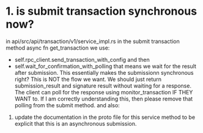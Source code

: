 # 1. is submit transaction synchronous now?
in api/src/api/transaction/v1/service_impl.rs in the submit transaction method async fn get_transaction we use:
- self.rpc_client.send_transaction_with_config and then
- self.wait_for_confirmation_with_polling
that means we wait for the result after submission. This essentially makes the submissionn synchronous right?
This is NOT the flow we want. We should just return submission_result and signature result without waiting for a response.
The client can poll for the response using monitor_transaction IF THEY WANT to.
If I am correctly understanding this, then please remove that polling from the submit method. and also:
1. update the documentation in the proto file for this service method to be explicit that this is an asynchronous submission.
